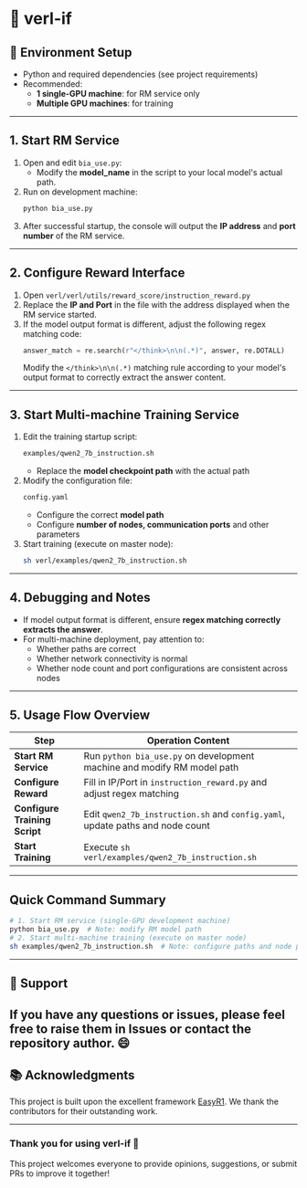 # 🚀 verl-if
## 🔧 Environment Setup
- Python and required dependencies (see project requirements)
- Recommended:
  - **1 single-GPU machine**: for RM service only
  - **Multiple GPU machines**: for training
---
## 1. Start RM Service
1. Open and edit `bia_use.py`:
   - Modify the **model_name** in the script to your local model's actual path.
2. Run on development machine:
   ```bash
   python bia_use.py
   ```
3. After successful startup, the console will output the **IP address** and **port number** of the RM service.
---
## 2. Configure Reward Interface
1. Open `verl/verl/utils/reward_score/instruction_reward.py`
2. Replace the **IP and Port** in the file with the address displayed when the RM service started.
3. If the model output format is different, adjust the following regex matching code:
   ```python
   answer_match = re.search(r"</think>\n\n(.*)", answer, re.DOTALL)
   ```
   Modify the `</think>\n\n(.*)` matching rule according to your model's output format to correctly extract the answer content.
---
## 3. Start Multi-machine Training Service
1. Edit the training startup script:
   ```bash
   examples/qwen2_7b_instruction.sh
   ```
   - Replace the **model checkpoint path** with the actual path
2. Modify the configuration file:
   ```bash
   config.yaml
   ```
   - Configure the correct **model path**
   - Configure **number of nodes, communication ports** and other parameters
3. Start training (execute on master node):
   ```bash
   sh verl/examples/qwen2_7b_instruction.sh
   ```
---
## 4. Debugging and Notes
- If model output format is different, ensure **regex matching correctly extracts the answer**.
- For multi-machine deployment, pay attention to:
  - Whether paths are correct
  - Whether network connectivity is normal
  - Whether node count and port configurations are consistent across nodes
---
## 5. Usage Flow Overview
| Step               | Operation Content |
|--------------------|-------------------|
| **Start RM Service** | Run `python bia_use.py` on development machine and modify RM model path |
| **Configure Reward** | Fill in IP/Port in `instruction_reward.py` and adjust regex matching |
| **Configure Training Script** | Edit `qwen2_7b_instruction.sh` and `config.yaml`, update paths and node count |
| **Start Training**   | Execute `sh verl/examples/qwen2_7b_instruction.sh` |
---
## Quick Command Summary
```bash
# 1. Start RM service (single-GPU development machine)
python bia_use.py  # Note: modify RM model path
# 2. Start multi-machine training (execute on master node)
sh examples/qwen2_7b_instruction.sh  # Note: configure paths and node parameters
```
---
## 🙋 Support
If you have any questions or issues, please feel free to raise them in Issues or contact the repository author. 😄
---
## 📚 Acknowledgments
This project is built upon the excellent framework [EasyR1](https://github.com/hiyouga/EasyR1). We thank the contributors for their outstanding work.

---
### Thank you for using **verl-if** 🎉
This project welcomes everyone to provide opinions, suggestions, or submit PRs to improve it together!
